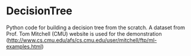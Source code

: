 # DecisionTree
Python code for building a decision tree from the scratch. A dataset from Prof. Tom Mitchell (CMU) website is used for the demonstration (http://www.cs.cmu.edu/afs/cs.cmu.edu/user/mitchell/ftp/ml-examples.html)
